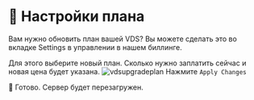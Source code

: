 # 👛 Настройки плана

Вам нужно обновить план вашей VDS? Вы можете сделать это во вкладке Settings в управлении в нашем биллинге.

Для этого выберите новый план. Сколько нужно заплатить сейчас и новая цена будет указана.
![vdsupgradeplan](https://file.mom/files/GBvz54.png)
Нажмите `Apply Changes`

🎉 Готово. Сервер будет перезагружен.